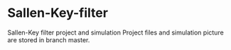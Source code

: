 # Sallen-Key-filter
Sallen-Key filter project and simulation
Project files and simulation picture are stored in branch master.
